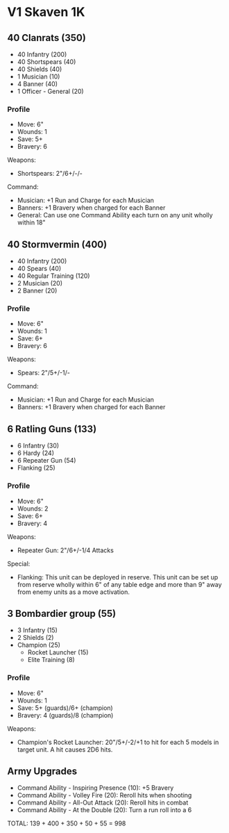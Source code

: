 # V1 Skaven 1K

## 40 Clanrats (350)

- 40 Infantry (200)
- 40 Shortspears (40)
- 40 Shields (40)
- 1 Musician (10)
- 4 Banner (40)
- 1 Officer - General (20)

### Profile

- Move: 6"
- Wounds: 1
- Save: 5+
- Bravery: 6

Weapons:

- Shortspears: 2"/6+/-/-

Command:

- Musician: +1 Run and Charge for each Musician
- Banners: +1 Bravery when charged for each Banner
- General: Can use one Command Ability each turn on any unit wholly within 18"

## 40 Stormvermin (400)

- 40 Infantry (200)
- 40 Spears (40)
- 40 Regular Training (120)
- 2 Musician (20)
- 2 Banner (20)

### Profile

- Move: 6"
- Wounds: 1
- Save: 6+
- Bravery: 6

Weapons:

- Spears: 2"/5+/-1/-

Command:

- Musician: +1 Run and Charge for each Musician
- Banners: +1 Bravery when charged for each Banner

## 6 Ratling Guns (133)

- 6 Infantry (30)
- 6 Hardy (24)
- 6 Repeater Gun (54)
- Flanking (25)

### Profile

- Move: 6"
- Wounds: 2
- Save: 6+
- Bravery: 4

Weapons:

- Repeater Gun: 2"/6+/-1/4 Attacks

Special:

- Flanking: This unit can be deployed in reserve. This unit can be set up from reserve wholly within 6" of any table edge and more than 9" away from enemy units as a move activation.


## 3 Bombardier group (55)

- 3 Infantry (15)
- 2 Shields (2)
- Champion (25)
	- Rocket Launcher (15)
	- Elite Training (8)

### Profile

- Move: 6"
- Wounds: 1
- Save: 5+ (guards)/6+ (champion)
- Bravery: 4 (guards)/8 (champion)

Weapons:

- Champion's Rocket Launcher: 20"/5+/-2/+1 to hit for each 5 models in target unit. A hit causes 2D6 hits.

## Army Upgrades

- Command Ability - Inspiring Presence (10): +5 Bravery
- Command Ability - Volley Fire (20): Reroll hits when shooting
- Command Ability - All-Out Attack (20): Reroll hits in combat
- Command Ability - At the Double (20): Turn a run roll into a 6

TOTAL: 139 + 400 + 350 + 50 + 55 = 998
